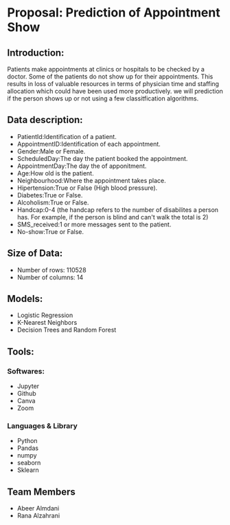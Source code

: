 # Proposal: Prediction of Appointment Show 

## Introduction:
Patients make appointments at clinics or hospitals to be checked by a doctor. Some of the patients do not show up for their appointments. This results in loss of valuable resources in terms of physician time and staffing allocation which could have been used more productively. we will prediction if the person shows up or not using a few classitfication algorithms.

## Data description:
* PatientId:Identification of a patient.
* AppointmentID:Identification of each appointment.
* Gender:Male or Female.
* ScheduledDay:The day the patient booked the appointment.
* AppointmentDay:The day the of apponitment.
* Age:How old is the patient.
* Neighbourhood:Where the appointment takes place.
* Hipertension:True or False (High blood pressure).
* Diabetes:True or False.
* Alcoholism:True or False.
* Handcap:0-4 (the handcap refers to the number of disabilites a person has. For example, if the person is blind and can't walk the total is 2)
* SMS_received:1 or more messages sent to the patient.
* No-show:True or False.


## Size of Data:

* Number of rows: 110528
* Number of columns: 14


## Models:
* Logistic Regression
* K-Nearest Neighbors
* Decision Trees and Random Forest


## Tools:

### Softwares:

* Jupyter
* Github
* Canva
* Zoom

### Languages & Library

* Python
* Pandas
* numpy
* seaborn
* Sklearn

## Team Members

* Abeer Almdani
* Rana Alzahrani
